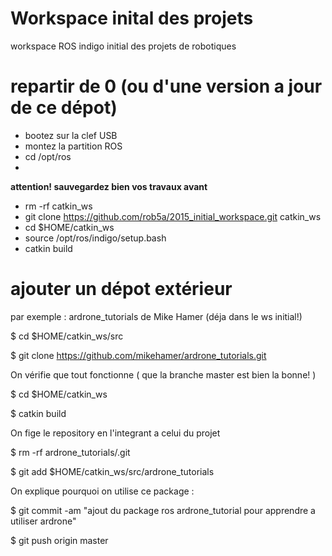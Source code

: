 # Workspace inital des projets

workspace ROS indigo initial des projets de robotiques

# repartir de 0 (ou d'une version a jour de ce dépot) 
- bootez sur la clef USB
- montez la partition ROS
- cd /opt/ros
- 
**attention! sauvegardez bien vos travaux avant**

- rm -rf catkin_ws
- git clone https://github.com/rob5a/2015_initial_workspace.git catkin_ws
- cd $HOME/catkin_ws
- source /opt/ros/indigo/setup.bash
- catkin build


# ajouter un dépot extérieur

par exemple : ardrone_tutorials de Mike Hamer (déja dans le ws initial!) 

$ cd $HOME/catkin_ws/src

$ git clone https://github.com/mikehamer/ardrone_tutorials.git

On vérifie que tout fonctionne ( que la branche master est bien la bonne! )

$ cd $HOME/catkin_ws

$ catkin build

On fige le repository en l'integrant a celui du projet

$ rm -rf ardrone_tutorials/.git

$ git add $HOME/catkin_ws/src/ardrone_tutorials

On explique pourquoi on utilise ce package :

$ git commit -am "ajout du package ros ardrone_tutorial pour apprendre a utiliser ardrone"

$ git push  origin master





